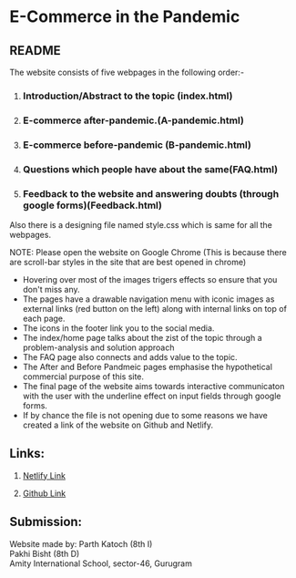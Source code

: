 # E-Commerce in the Pandemic
## README

The website consists of five webpages in the following order:-

1. ### Introduction/Abstract to the topic (index.html)

2. ### E-commerce after-pandemic.(A-pandemic.html)

3. ### E-commerce before-pandemic (B-pandemic.html)

4. ### Questions which people have about the same(FAQ.html)

5. ### Feedback to the website and answering doubts (through google forms)(Feedback.html)

Also there is a designing file named style.css which is same for all the webpages.

NOTE: Please open the website on Google Chrome (This is because there are scroll-bar styles in the site that are best opened in chrome)

- Hovering over most of the images trigers effects so ensure that you don't miss any.
- The pages have a drawable navigation menu with iconic images as external links (red button on the left) along with internal links on top of each page.
- The icons in the footer link you to the social media.
- The index/home page talks about the zist of the topic through a problem-analysis and solution approach
- The FAQ page also connects and adds value to the topic.
- The After and Before Pandmeic pages emphasise the hypothetical commercial purpose of this site.
- The final page of the website aims towards interactive communicaton with the user with the underline effect on input fields through  google forms.
- If by chance the file is not opening due to some reasons we have created a link of the website on Github and Netlify.

## Links:

1. [Netlify Link](https://ecommerce-in-pandemic.netlify.app/)

2. [Github Link](https://github.com/Psych4-383/ecomm-in-covid)

## Submission:
Website made by:
Parth Katoch (8th I) \
Pakhi Bisht (8th D) \
Amity International School, sector-46, Gurugram
